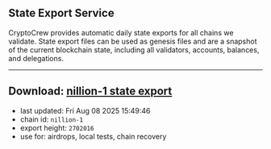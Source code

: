 ## State Export Service
CryptoCrew provides automatic daily state exports for all chains we validate. State export files can be used as genesis files and are a snapshot of the current blockchain state, including all validators, accounts, balances, and delegations.

---
**Download: [nillion-1 state export](https://ccv-s3.nbg1.your-objectstorage.com/SERVICE/nillion/nillion-1_export_2702016.json)**
---

- last updated: Fri Aug 08 2025 15:49:46
- chain id: `nillion-1`
- export height: `2702016`
- use for: airdrops, local tests, chain recovery
